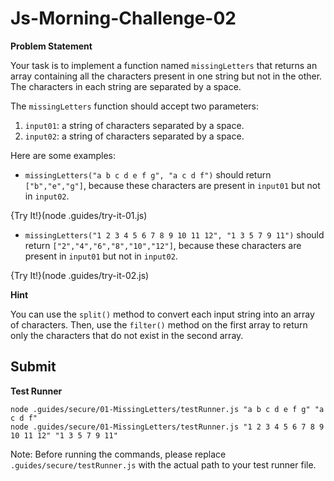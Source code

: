 # Js-Morning-Challenge-02

**Problem Statement**

Your task is to implement a function named `missingLetters` that returns an array containing all the characters present in one string but not in the other. The characters in each string are separated by a space.

The `missingLetters` function should accept two parameters:
1. `input01`: a string of characters separated by a space.
2. `input02`: a string of characters separated by a space.

Here are some examples:

- `missingLetters("a b c d e f g", "a c d f")` should return `["b","e","g"]`, because these characters are present in `input01` but not in `input02`.

{Try It!}(node .guides/try-it-01.js)

- `missingLetters("1 2 3 4 5 6 7 8 9 10 11 12", "1 3 5 7 9 11")` should return `["2","4","6","8","10","12"]`, because these characters are present in `input01` but not in `input02`.

{Try It!}(node .guides/try-it-02.js)

**Hint**

You can use the `split()` method to convert each input string into an array of characters. Then, use the `filter()` method on the first array to return only the characters that do not exist in the second array.

## Submit 

**Test Runner**
```
node .guides/secure/01-MissingLetters/testRunner.js "a b c d e f g" "a c d f"
node .guides/secure/01-MissingLetters/testRunner.js "1 2 3 4 5 6 7 8 9 10 11 12" "1 3 5 7 9 11"
```

Note: Before running the commands, please replace `.guides/secure/testRunner.js` with the actual path to your test runner file.